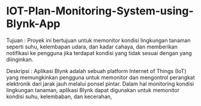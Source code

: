 # IOT-Plan-Monitoring-System-using-Blynk-App

Tujuan : Proyek ini bertujuan untuk memonitor kondisi lingkungan tanaman seperti suhu, kelembapan udara, dan kadar cahaya, dan memberikan notifikasi ke pengguna jika terdapat kondisi yang tidak sesuai dengan yang diinginkan.

Deskripsi : Aplikasi Blynk adalah sebuah platform Internet of Things (IoT) yang memungkinkan pengguna untuk memonitor dan mengontrol perangkat elektronik dari jarak jauh melalui ponsel pintar. Dalam hal monitoring kondisi lingkungan tanaman, aplikasi Blynk dapat digunakan untuk memonitor kondisi suhu, kelembaban, dan kecerahan,
